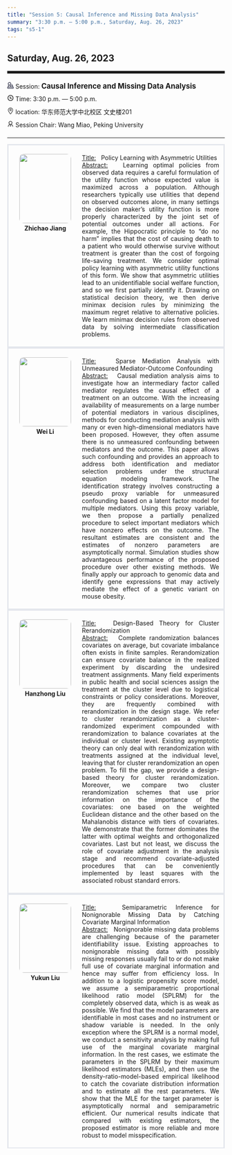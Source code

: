```yaml
---
title: "Session 5: Causal Inference and Missing Data Analysis"
summary: "3:30 p.m. — 5:00 p.m., Saturday, Aug. 26, 2023"
tags: "s5-1"
---
```


Saturday, Aug. 26, 2023
------


<hr style="border: 0; border-top: 5px solid;">

<div class="tip">
    <img class="icon" src="/icon/yanjiang.png" />
    Session: <span class="font-bold" style="font-size:120%">Causal Inference and Missing Data Analysis</span>
</div>

<div class="tip">
    <img class="icon" src="/icon/shizhong.png" />
    Time: 3:30 p.m. — 5:00 p.m.
</div>
<div class="tip">
    <img class="icon" src="/icon/didian.png" />
    location: 华东师范大学中北校区 文史楼201
</div>


<div class="tip">
    <img class="icon" src="/icon/lingdao.png" />
    Session Chair: Wang Miao, Peking University
</div>


________________________________________

<div class="row">
    <div class="left">
        <img src="/images/zhichao.png" class="avatar" />
        <div class="font-small font-bold">
            <a>
                Zhichao Jiang
            </a>
        </div>
    </div>
    <div class="right">
        <div class="font-small">
            <u>Title:</u> &nbsp;
            Policy Learning with Asymmetric Utilities
        </div>
        <div class="content font-small">
            <u>Abstract:</u> &nbsp;
            Learning optimal policies from observed data requires a careful formulation of the utility function whose expected value is maximized across a population. Although researchers typically use utilities that depend on observed outcomes alone, in many settings the decision maker’s utility function is more properly characterized by the joint set of potential outcomes under all actions. For example, the Hippocratic principle to “do no harm” implies that the cost of causing death to a patient who would otherwise survive without treatment is greater than the cost of forgoing life-saving treatment. We consider optimal policy learning with asymmetric utility functions of this form. We show that asymmetric utilities lead to an unidentifiable social welfare function, and so we first partially identify it. Drawing on statistical decision theory, we then derive minimax decision rules by minimizing the maximum regret relative to alternative policies. We learn minimax decision rules from observed data by solving intermediate classification problems.
        </div>
    </div>
</div>

<div class="row">
    <div class="left">
        <img src="/images/liwei.png" class="avatar" />
        <div class="font-small font-bold">
            <a>
                Wei Li
            </a>
        </div>
    </div>
    <div class="right">
        <div class="font-small">
            <u>Title:</u> &nbsp;
            Sparse Mediation Analysis with Unmeasured Mediator-Outcome Confounding
        </div>
        <div class="content font-small">
            <u>Abstract:</u> &nbsp;
            Causal mediation analysis aims to investigate how an intermediary factor called mediator regulates the causal effect of a treatment on an outcome. With the increasing availability of measurements on a large number of potential mediators in various disciplines, methods for conducting mediation analysis with many or even high-dimensional mediators have been proposed. However, they often assume there is no unmeasured confounding between mediators and the outcome. This paper allows such confounding and provides an approach to address both identification and mediator selection problems under the structural equation modeling framework. The identification strategy involves constructing a pseudo proxy variable for unmeasured confounding based on a latent factor model for multiple mediators. Using this proxy variable, we then propose a partially penalized procedure to select important mediators which have nonzero effects on the outcome. The resultant estimates are consistent and the estimates of nonzero parameters are asymptotically normal. Simulation studies show advantageous performance of the proposed procedure over other existing methods. We finally apply our approach to genomic data and identify gene expressions that may actively mediate the effect of a genetic variant on mouse obesity.
        </div>
    </div>
</div>

<div class="row">
    <div class="left">
        <img src="/images/hanzhong.png" class="avatar" />
        <div class="font-small font-bold">
            <a>
                Hanzhong Liu
            </a>
        </div>
    </div>
    <div class="right">
        <div class="font-small">
            <u>Title:</u> &nbsp;
            Design-Based Theory for Cluster Rerandomization
        </div>
        <div class="content font-small">
            <u>Abstract:</u> &nbsp;
            Complete randomization balances covariates on average, but covariate imbalance often exists in finite samples. Rerandomization can ensure covariate balance in the realized experiment by discarding the undesired treatment assignments. Many field experiments in public health and social sciences assign the treatment at the cluster level due to logistical constraints or policy considerations. Moreover, they are frequently combined with rerandomization in the design stage. We refer to cluster rerandomization as a cluster-randomized experiment compounded with rerandomization to balance covariates at the individual  or cluster level. Existing asymptotic theory can only deal with rerandomization with treatments assigned at the individual level, leaving that for cluster rerandomization an open problem. To fill the gap, we provide a design-based theory for cluster rerandomization. Moreover, we compare two cluster rerandomization schemes that use prior information on the importance of the covariates: one based on the weighted Euclidean distance and the other based on the Mahalanobis distance with tiers of covariates. We demonstrate that the former dominates the latter with optimal weights and orthogonalized covariates. Last but not least, we discuss the role of covariate adjustment in the analysis stage and recommend covariate-adjusted procedures that can be conveniently implemented by least squares with the associated robust standard errors.
        </div>
    </div>
</div>

<div class="row">
    <div class="left">
        <img src="/images/yukun.png" class="avatar" />
        <div class="font-small font-bold">
            <a>
                Yukun Liu
            </a>
        </div>
    </div>
    <div class="right">
        <div class="font-small">
            <u>Title:</u> &nbsp;
            Semiparametric Inference for Nonignorable Missing Data by Catching Covariate Marginal Information
        </div>
        <div class="content font-small">
            <u>Abstract:</u> &nbsp;
            Nonignorable missing data problems are challenging because of the parameter identifiability issue. Existing approaches to nonignorable missing data with possibly missing responses usually fail to or do not make full use of covariate marginal information and hence may suffer from efficiency loss. In addition to a logistic propensity score model, we assume a semiparametric proportional likelihood ratio model (SPLRM) for the completely observed data, which is as weak as possible. We find that the model parameters are identifiable in most cases and no instrument or shadow variable is needed. In the only exception where the SPLRM is a normal model, we conduct a sensitivity analysis by making full use of the marginal covariate marginal information. In the rest cases, we estimate the parameters in the SPLRM by their maximum likelihood estimators (MLEs), and then use the density-ratio-model-based empirical likelihood to catch the covariate distribution information and to estimate all the rest parameters. We show that the MLE for the target parameter is asymptotically normal and semiparametric efficient. Our numerical results indicate that compared with existing estimators, the proposed estimator is more reliable and more robust to model misspecification.
        </div>
    </div>
</div>

<style>

.tip {
    height: 30px;
    line-height: 30px;
}

.icon {
    width: 15px;
}

.row {
    padding: 10px; 
    height: auto; 
    border-bottom-width: 2px; 
    border-style: solid; 
    border-color: #E4E7ED; 
    padding-bottom: 20px; 
    padding-top: 20px;
    display: flex; 
    text-align: justify;
}

.left {
    min-width: 150px !important;
    text-align: center;
}

.avatar {
    width: 120px;
    height: 160px;
    max-width: 100%;
    border-radius: 10px;
}

.right {
    margin-left: 10px; 
    max-width: 80%;
}


.font-small {
    /* font-size: 16px; */
}

.font-bold {
    font-weight: bold;
}
</style>
